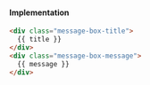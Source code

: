 #### Implementation

```html
<div class="message-box-title">
  {{ title }}
</div>
<div class="message-box-message">
  {{ message }}
</div>
```


<aside class="notes">
</aside>
